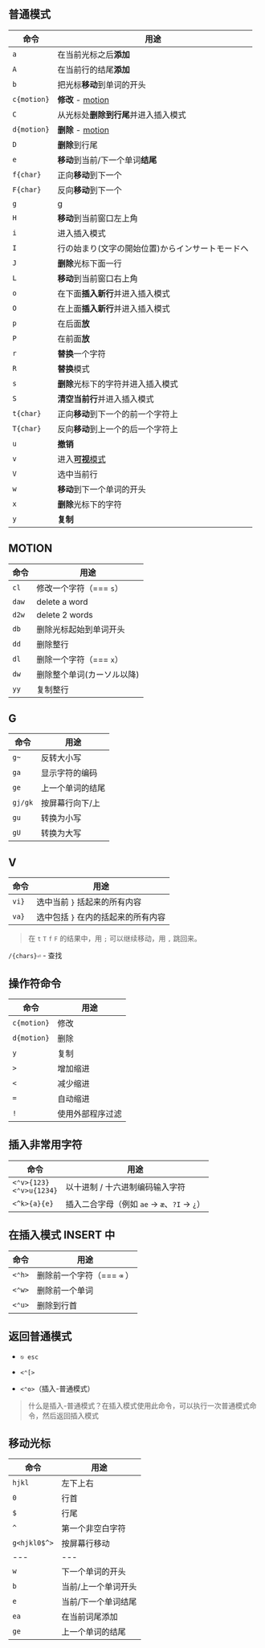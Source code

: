 ## 普通模式

| 命令        | 用途                                             |
| ----------- | ------------------------------------------------ |
| `a`         | 在当前光标之后**添加**                           |
| `A`         | 在当前行的结尾**添加**                           |
| `b`         | 把光标**移动**到单词的开头                       |
| `c{motion}` | **修改** - [motion](#MOTION)                     |
| `C`         | 从光标处**删除到行尾**并进入插入模式             |
| `d{motion}` | **删除** - [motion](#MOTION)                     |
| `D`         | **删除**到行尾                                   |
| `e`         | **移动**到当前/下一个单词**结尾**                |
| `f{char}`   | 正向**移动**到下一个                             |
| `F{char}`   | 反向**移动**到下一个                             |
| `g`         | [g](#G)                                          |
| `H`         | **移动**到当前窗口左上角                         |
| `i`         | 进入插入模式                                     |
| `I`         | 行の始まり(文字の開始位置)からインサートモードへ |
| `J`         | **删除**光标下面一行                             |
| `L`         | **移动**到当前窗口右上角                         |
| `o`         | 在下面**插入新行**并进入插入模式                 |
| `O`         | 在上面**插入新行**并进入插入模式                 |
| `p`         | 在后面**放**                                     |
| `P`         | 在前面**放**                                     |
| `r`         | **替换**一个字符                                 |
| `R`         | **替换**模式                                     |
| `s`         | **删除**光标下的字符并进入插入模式               |
| `S`         | **清空当前行**并进入插入模式                     |
| `t{char}`   | 正向**移动**到下一个的前一个字符上               |
| `T{char}`   | 反向**移动**到上一个的后一个字符上               |
| `u`         | **撤销**                                         |
| `v`         | 进入[**可视**模式](#V)                           |
| `V`         | 选中当前行                                       |
| `w`         | **移动**到下一个单词的开头                       |
| `x`         | **删除**光标下的字符                             |
| `y`         | **复制**                                         |

## MOTION

| 命令  | 用途                       |
| ----- | -------------------------- |
| `cl`  | 修改一个字符（=== `s`）    |
| `daw` | delete a word              |
| `d2w` | delete 2 words             |
| `db`  | 删除光标起始到单词开头     |
| `dd`  | 删除整行                   |
| `dl`  | 删除一个字符（=== `x`）    |
| `dw`  | 删除整个单词(カーソル以降) |
| `yy`  | 复制整行                   |

## G

| 命令    | 用途             |
| ------- | ---------------- |
| `g~`    | 反转大小写       |
| `ga`    | 显示字符的编码   |
| `ge`    | 上一个单词的结尾 |
| `gj/gk` | 按屏幕行向下/上  |
| `gu`    | 转换为小写       |
| `gU`    | 转换为大写       |

## V

| 命令  | 用途                                |
| ----- | ----------------------------------- |
| `vi}` | 选中当前 `}` 括起来的所有内容       |
| `va}` | 选中包括 `}` 在内的括起来的所有内容 |

> 在 `t` `T` `f` `F` 的结果中，用 `;` 可以继续移动，用 `,` 跳回来。

`/{chars}⏎` - 查找

## 操作符命令

| 命令        | 用途             |
| ----------- | ---------------- |
| `c{motion}` | 修改             |
| `d{motion}` | 删除             |
| `y`         | 复制             |
| `>`         | 增加缩进         |
| `<`         | 减少缩进         |
| `=`         | 自动缩进         |
| `!`         | 使用外部程序过滤 |

## 插入非常用字符

| 命令                           | 用途                                          |
| ------------------------------ | --------------------------------------------- |
| `<⌃v>{123}`<br />`<⌃v>u{1234}` | 以十进制 / 十六进制编码输入字符               |
| `<^k>{a}{e}`                   | 插入二合字母（例如 `ae` -> `æ`、`?I` -> `¿`） |

## 在插入模式 INSERT 中

| 命令   | 用途                       |
| ------ | -------------------------- |
| `<⌃h>` | 删除前一个字符（=== `⌫` ） |
| `<⌃w>` | 删除前一个单词             |
| `<⌃u>` | 删除到行首                 |

## 返回普通模式

- `⎋ esc`

- `<⌃[>`

- `<⌃o>`（插入-普通模式）

> 什么是插入-普通模式？在插入模式使用此命令，可以执行一次普通模式命令，然后返回插入模式

## 移动光标

| 命令         | 用途                |
| ------------ | ------------------- |
| `hjkl`       | 左下上右            |
| `0`          | 行首                |
| `$`          | 行尾                |
| `^`          | 第一个非空白字符    |
| `g<hjkl0$^>` | 按屏幕行移动        |
| ---          | ---                 |
| `w`          | 下一个单词的开头    |
| `b`          | 当前/上一个单词开头 |
| `e`          | 当前/下一个单词结尾 |
| `ea`         | 在当前词尾添加      |
| `ge`         | 上一个单词的结尾    |
